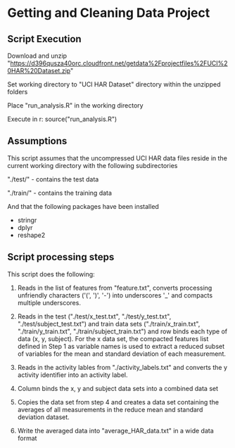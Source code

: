 Getting and Cleaning Data Project
=================================

Script Execution
----------------

Download and unzip "https://d396qusza40orc.cloudfront.net/getdata%2Fprojectfiles%2FUCI%20HAR%20Dataset.zip" 

Set working directory to "UCI HAR Dataset" directory within the unzipped folders

Place "run_analysis.R" in the working directory

Execute in r: source("run_analysis.R")

Assumptions
-----------

This script assumes that the uncompressed UCI HAR data files reside in
the current working directory with the following subdirectories

"./test/" - contains the test data

"./train/" - contains the training data

And that the following packages have been installed

-   stringr
-   dplyr
-   reshape2

Script processing steps
-----------------------

This script does the following:

1.  Reads in the list of features from "feature.txt", converts
    processing unfriendly characters ('(', ')', '-') into underscores
    '_' and compacts multiple underscores.

2.  Reads in the test ("./test/x_test.txt", "./test/y_test.txt",
    "./test/subject_test.txt") and train data sets
    ("./train/x_train.txt", "./train/y_train.txt",
    "./train/subject_train.txt") and row binds each type of data (x, y,
    subject). For the x data set, the compacted features list defined in
    Step 1 as variable names is used to extract a reduced subset of
    variables for the mean and standard deviation of each measurement.

3.  Reads in the activity lables from "./activity_labels.txt" and
    converts the y activity identifier into an activity label.

4.  Column binds the x, y and subject data sets into a combined data set

5.  Copies the data set from step 4 and creates a data set containing
    the averages of all measurements in the reduce mean and standard
    deviation dataset.

6.  Write the averaged data into "average_HAR_data.txt" in a wide data
    format
